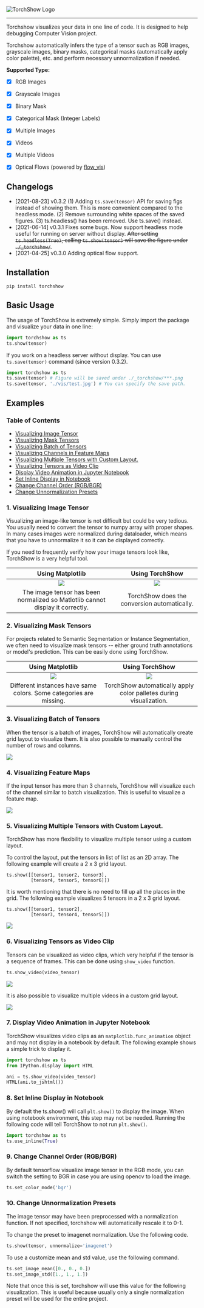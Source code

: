 ![TorchShow Logo](https://raw.githubusercontent.com/xwying/torchshow/master/imgs/torchshow.png)

----

Torchshow visualizes your data in one line of code. It is designed to help debugging Computer Vision project.

Torchshow automatically infers the type of a tensor such as RGB images, grayscale images, binary masks, categorical masks (automatically apply color palette), etc. and perform necessary unnormalization if needed. 

**Supported Type:**

- [x] RGB Images
- [x] Grayscale Images
- [x] Binary Mask
- [x] Categorical Mask (Integer Labels)
- [x] Multiple Images
- [x] Videos
- [x] Multiple Videos
- [x] Optical Flows (powered by [flow_vis](https://github.com/tomrunia/OpticalFlow_Visualization))



## Changelogs
- [2021-08-23] v0.3.2 (1) Adding `ts.save(tensor)` API for saving figs instead of showing them. This is more convenient compared to the headless mode. (2) Remove surrounding white spaces of the saved figures. (3) ts.headless() has been removed. Use ts.save() instead.
- [2021-06-14] v0.3.1 Fixes some bugs. Now support headless mode useful for running on server without display. ~~After setting `ts.headless(True)`, calling `ts.show(tensor)` will save the figure under `./_torchshow/`~~.
- [2021-04-25] v0.3.0 Adding optical flow support.


## Installation

```bash
pip install torchshow
```


## Basic Usage

The usage of TorchShow is extremely simple. Simply import the package and visualize your data in one line:

```python
import torchshow as ts
ts.show(tensor)
```

If you work on a headless server without display. You can use `ts.save(tensor)` command (since version 0.3.2).

```python
import torchshow as ts
ts.save(tensor) # Figure will be saved under ./_torchshow/***.png
ts.save(tensor, './vis/test.jpg') # You can specify the save path.
```

## Examples

### Table of Contents
- [Visualizing Image Tensor](#1-visualizing-image-tensor)
- [Visualizing Mask Tensors](#2-visualizing-mask-tensors)
- [Visualizing Batch of Tensors](#3-visualizing-batch-of-tensors)
- [Visualizing Channels in Feature Maps](#4-visualizing-feature-maps)
- [Visualizing Multiple Tensors with Custom Layout.](#5-visualizing-multiple-tensors-with-custom-layout)
- [Visualizing Tensors as Video Clip](#6-visualizing-tensors-as-video-clip)
- [Display Video Animation in Jupyter Notebook](#7-display-video-animation-in-jupyter-notebook)
- [Set Inline Display in Notebook](#8-set-inline-display-in-notebook)
- [Change Channel Order (RGB/BGR)](#9-change-channel-order-rgbbgr)
- [Change Unnormalization Presets](#10-change-unnormalization-presets)

### 1. Visualizing Image Tensor
Visualizing an image-like tensor is not difficult but could be very tedious. You usually need to convert the tensor to numpy array with proper shapes. In many cases images were normalized during dataloader, which means that you have to unnormalize it so it can be displayed correctly.

If you need to frequently verify how your image tensors look like, TorchShow is a very helpful tool. 

Using Matplotlib             |  Using TorchShow
:-------------------------:|:-------------------------:
![](./imgs/RGB_image_plt.gif)  |  ![](./imgs/RGB_image_ts.gif)
|The image tensor has been normalized so Matlotlib cannot display it correctly. | TorchShow does the conversion automatically.|

### 2. Visualizing Mask Tensors
For projects related to Semantic Segmentation or Instance Segmentation, we often need to visualize mask tensors -- either ground truth annotations or model's prediction. This can be easily done using TorchShow.

Using Matplotlib             |  Using TorchShow
:-------------------------:|:-------------------------:
![](./imgs/cat_mask_plt.gif)  |  ![](./imgs/cat_mask_ts.gif)
| Different instances have same colors. Some categories are missing. | TorchShow automatically apply color palletes during visualization.|

### 3. Visualizing Batch of Tensors
When the tensor is a batch of images, TorchShow will automatically create grid layout to visualize them. It is also possible to manually control the number of rows and columns.

![](./imgs/batch_imgs.gif)

### 4. Visualizing Feature Maps
If the input tensor has more than 3 channels, TorchShow will visualize each of the channel similar to batch visualization. This is useful to visualize a feature map.

![](./imgs/featuremap.gif)

### 5. Visualizing Multiple Tensors with Custom Layout.
TorchShow has more flexibility to visualize multiple tensor using a custom layout.

To control the layout, put the tensors in list of list as an 2D array. The following example will create a 2 x 3 grid layout.

```
ts.show([[tensor1, tensor2, tensor3],
         [tensor4, tensor5, tensor6]])
```

It is worth mentioning that there is no need to fill up all the places in the grid. The following example visualizes 5 tensors in a 2 x 3 grid layout.

```
ts.show([[tensor1, tensor2],
         [tensor3, tensor4, tensor5]])
```

![](./imgs/custom_layout.gif)

### 6. Visualizing Tensors as Video Clip
Tensors can be visualized as video clips, which very helpful if the tensor is a sequence of frames. This can be done using `show_video` function.

```python
ts.show_video(video_tensor)
```

![](./imgs/video.gif)

It is also possible to visualize multiple videos in a custom grid layout.

![](./imgs/video_grid.gif)

### 7. Display Video Animation in Jupyter Notebook
TorchShow visualizes video clips as an `matplotlib.func_animation` object and may not display in a notebook by default. The following example shows a simple trick to display it.

```python
import torchshow as ts
from IPython.display import HTML

ani = ts.show_video(video_tensor)
HTML(ani.to_jshtml())
```

### 8. Set Inline Display in Notebook
By default the ts.show() will call `plt.show()` to display the image. When using notebook environment, this step may not be needed. Running the following code will tell TorchShow to not run `plt.show()`.

```python
import torchshow as ts
ts.use_inline(True)
```
### 9. Change Channel Order (RGB/BGR)
By default tensorflow visualize image tensor in the RGB mode, you can switch the setting to BGR in case you are using opencv to load the image.
```python
ts.set_color_mode('bgr')
```

### 10. Change Unnormalization Presets
The image tensor may have been preprocessed with a normalization function. If not specified, torchshow will automatically rescale it to 0-1. 


To change the preset to imagenet normalization. Use the following code.
```python
ts.show(tensor, unnormalize='imagenet')
```

To use a customize mean and std value, use the following command. 
```python
ts.set_image_mean([0., 0., 0.])
ts.set_image_std([1., 1., 1.])
```
Note that once this is set, torchshow will use this value for the following visualization. This is useful because usually only a single normalization preset will be used for the entire project.
